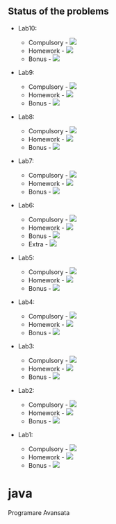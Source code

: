 ## Status of the problems

- Lab10:
  - Compulsory - ![](https://us-central1-progress-markdown.cloudfunctions.net/progress/100)
  - Homework - ![](https://us-central1-progress-markdown.cloudfunctions.net/progress/75)
  - Bonus - ![](https://us-central1-progress-markdown.cloudfunctions.net/progress/0)

- Lab9:
  - Compulsory - ![](https://us-central1-progress-markdown.cloudfunctions.net/progress/100)
  - Homework - ![](https://us-central1-progress-markdown.cloudfunctions.net/progress/0)
  - Bonus - ![](https://us-central1-progress-markdown.cloudfunctions.net/progress/0)

- Lab8:
  - Compulsory - ![](https://us-central1-progress-markdown.cloudfunctions.net/progress/100)
  - Homework - ![](https://us-central1-progress-markdown.cloudfunctions.net/progress/100)
  - Bonus - ![](https://us-central1-progress-markdown.cloudfunctions.net/progress/75)

- Lab7:
  - Compulsory - ![](https://us-central1-progress-markdown.cloudfunctions.net/progress/100)
  - Homework - ![](https://us-central1-progress-markdown.cloudfunctions.net/progress/100)
  - Bonus - ![](https://us-central1-progress-markdown.cloudfunctions.net/progress/0)

- Lab6:
  - Compulsory - ![](https://us-central1-progress-markdown.cloudfunctions.net/progress/100)
  - Homework - ![](https://us-central1-progress-markdown.cloudfunctions.net/progress/50)
  - Bonus - ![](https://us-central1-progress-markdown.cloudfunctions.net/progress/0)
  - Extra - ![](https://us-central1-progress-markdown.cloudfunctions.net/progress/100)

- Lab5:
    - Compulsory - ![](https://us-central1-progress-markdown.cloudfunctions.net/progress/100)
    - Homework - ![](https://us-central1-progress-markdown.cloudfunctions.net/progress/100)
    - Bonus - ![](https://us-central1-progress-markdown.cloudfunctions.net/progress/25)

- Lab4:
    - Compulsory - ![](https://us-central1-progress-markdown.cloudfunctions.net/progress/100)
    - Homework - ![](https://us-central1-progress-markdown.cloudfunctions.net/progress/100)
    - Bonus - ![](https://us-central1-progress-markdown.cloudfunctions.net/progress/0)

- Lab3:
    - Compulsory - ![](https://us-central1-progress-markdown.cloudfunctions.net/progress/100)
    - Homework - ![](https://us-central1-progress-markdown.cloudfunctions.net/progress/100)
    - Bonus - ![](https://us-central1-progress-markdown.cloudfunctions.net/progress/0)

- Lab2:
    - Compulsory - ![](https://us-central1-progress-markdown.cloudfunctions.net/progress/100)
    - Homework - ![](https://us-central1-progress-markdown.cloudfunctions.net/progress/100)
    - Bonus - ![](https://us-central1-progress-markdown.cloudfunctions.net/progress/50)

- Lab1:
    - Compulsory - ![](https://us-central1-progress-markdown.cloudfunctions.net/progress/100)
    - Homework - ![](https://us-central1-progress-markdown.cloudfunctions.net/progress/100)
    - Bonus - ![](https://us-central1-progress-markdown.cloudfunctions.net/progress/50)



# java
Programare Avansata
